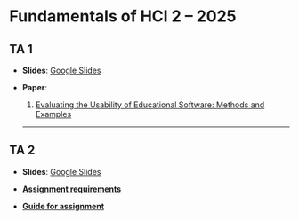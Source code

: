 # Fundamentals of HCI 2 – 2025  

## TA 1  
- **Slides**: [Google Slides](https://docs.google.com/presentation/d/1Q_ECmxCLyZZhSXYlo4zPNAFbGMn73MDa/edit?usp=sharing&ouid=103386161610405023986&rtpof=true&sd=true)
  
- **Paper**:  
  1. [Evaluating the Usability of Educational Software: Methods and Examples](https://spawn-queue.acm.org/doi/pdf/10.1145/1147518.1147530)

  ---

## TA 2  
- **Slides**: [Google Slides](https://docs.google.com/presentation/d/1y0XdyAxvFeBllFaySrSLy-Y0_8UWXW8O/edit?usp=sharing&ouid=103386161610405023986&rtpof=true&sd=true)

- [**Assignment requirements**](https://github.com/artemiszheng/FundamentalHCI_2025/blob/9884e4c71d358aa2566040c6b3001473f5f48946/Analysis%20of%20scrolling%20%20.pdf)
- [**Guide for assignment**](https://github.com/artemiszheng/FundamentalHCI_2025/blob/a8ae5f711265f90520bcbda464067847d04a857a/Guidance_Analysis%20of%20scrolling.pdf)

